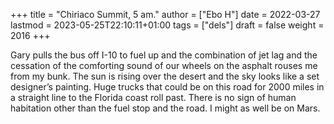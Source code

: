 +++
title = "Chiriaco Summit, 5 am."
author = ["Ebo H"]
date = 2022-03-27
lastmod = 2023-05-25T22:10:11+01:00
tags = ["dels"]
draft = false
weight = 2016
+++

Gary pulls the bus off I-10 to fuel up and the combination of jet lag and the cessation of the comforting sound of our wheels on the asphalt rouses me from my bunk. The sun is rising over the desert and the sky looks like a set designer’s painting. Huge trucks that could be on this road for 2000 miles in a straight line to the Florida coast roll past. There is no sign of human habitation other than the fuel stop and the road. I might as well be on Mars.

